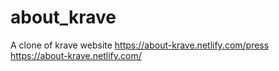 # about_krave
 A clone of krave website
https://about-krave.netlify.com/press
https://about-krave.netlify.com/
